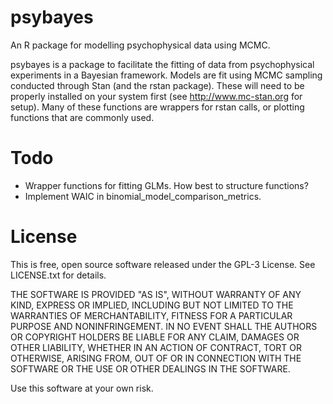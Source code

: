 psybayes
========

An R package for modelling psychophysical data using MCMC.

psybayes is a package to facilitate the fitting of data from psychophysical experiments in a Bayesian framework.
Models are fit using MCMC sampling conducted through Stan (and the rstan package).
These will need to be properly installed on your system first (see http://www.mc-stan.org for setup).
Many of these functions are wrappers for rstan calls, or plotting functions that are commonly used.

Todo
========

  * Wrapper functions for fitting GLMs. How best to structure functions?
  * Implement WAIC in binomial_model_comparison_metrics.



License
========

This is free, open source software released under the GPL-3 License. See LICENSE.txt for details.

THE SOFTWARE IS PROVIDED "AS IS", WITHOUT WARRANTY OF ANY KIND,
EXPRESS OR IMPLIED, INCLUDING BUT NOT LIMITED TO THE WARRANTIES OF
MERCHANTABILITY, FITNESS FOR A PARTICULAR PURPOSE AND
NONINFRINGEMENT. IN NO EVENT SHALL THE AUTHORS OR COPYRIGHT HOLDERS BE
LIABLE FOR ANY CLAIM, DAMAGES OR OTHER LIABILITY, WHETHER IN AN ACTION
OF CONTRACT, TORT OR OTHERWISE, ARISING FROM, OUT OF OR IN CONNECTION
WITH THE SOFTWARE OR THE USE OR OTHER DEALINGS IN THE SOFTWARE.

Use this software at your own risk.
